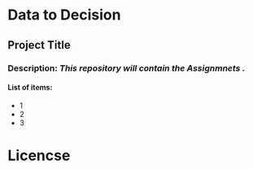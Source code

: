 # Data to Decision

## Project Title

### Description: _This repository will contain the Assignmnets ._
#### List of items:
* 1
* 2
* 3

# Licencse




